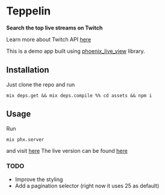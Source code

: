 # Teppelin

**Search the top live streams on Twitch**

Learn more about Twitch API [here](https://dev.twitch.tv/)

This is a demo app built using [phoenix_live_view](https://github.com/phoenixframework/phoenix_live_view) library.

## Installation

Just clone the repo and run

```shell
mix deps.get && mix deps.compile %% cd assets && npm i
```

## Usage

Run 
```shell
mix phx.server
```

and visit [here](http://localhost:4000)
The live version can be found [here]()

### TODO

- Improve the styling
- Add a pagination selector (right now it uses 25 as default)

